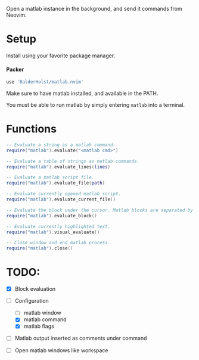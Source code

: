 Open a matlab instance in the background, and send it commands from Neovim.

# Setup
Install using your favorite package manager.

#### Packer
```lua
use 'BalderHolst/matlab.nvim'
```

Make sure to have matlab installed, and available in the PATH.

You must be able to run matlab by simply entering `matlab` into a terminal.


# Functions

```lua
-- Evaluate a string as a matlab command.
require("matlab").evaluate("<matlab cmd>")
```

```lua
-- Evaluate a table of strings as matlab commands.
require("matlab").evaluate_lines(lines)
```

```lua
-- Evaluate a matlab script file.
require("matlab").evaluate_file(path)
```

```lua
-- Evaluate currently opened matlab script.
require("matlab").evaluate_current_file()
```

```lua
-- Evaluate the block under the cursor. Matlab blocks are separated by comments beginning with `%%`.
require("matlab").evaluate_block()
```

```lua
-- Evaluate currently highlighted text.
require("matlab").visual_evaluate()
```

```lua
-- Close window and end matlab process.
require("matlab").close()
```

# TODO:
- [x] Block evaluation
- [ ] Configuration
    - [ ] matlab window
    - [x] matlab command
    - [x] matlab flags
- [ ] Matlab output inserted as comments under command
- [ ] Open matlab windows like workspace

